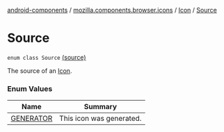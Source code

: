 [android-components](../../../index.md) / [mozilla.components.browser.icons](../../index.md) / [Icon](../index.md) / [Source](./index.md)

# Source

`enum class Source` [(source)](https://github.com/mozilla-mobile/android-components/blob/master/components/browser/icons/src/main/java/mozilla/components/browser/icons/Icon.kt#L24)

The source of an [Icon](../index.md).

### Enum Values

| Name | Summary |
|---|---|
| [GENERATOR](-g-e-n-e-r-a-t-o-r.md) | This icon was generated. |
